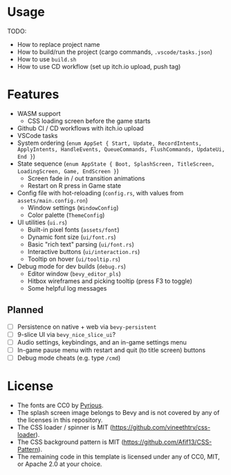 # Usage

TODO:
- How to replace project name
- How to build/run the project (cargo commands, `.vscode/tasks.json`)
- How to use `build.sh`
- How to use CD workflow (set up itch.io upload, push tag)

# Features

- WASM support
    - CSS loading screen before the game starts
- Github CI / CD workflows with itch.io upload
- VSCode tasks
- System ordering (`enum AppSet { Start, Update, RecordIntents, ApplyIntents, HandleEvents, QueueCommands, FlushCommands, UpdateUi, End }`)
- State sequence (`enum AppState { Boot, SplashScreen, TitleScreen, LoadingScreen, Game, EndScreen }`)
    - Screen fade in / out transition animations
    - Restart on R press in Game state
- Config file with hot-reloading (`config.rs`, with values from `assets/main.config.ron`)
    - Window settings (`WindowConfig`)
    - Color palette (`ThemeConfig`)
- UI utilities (`ui.rs`)
    - Built-in pixel fonts (`assets/font`)
    - Dynamic font size (`ui/font.rs`)
    - Basic "rich text" parsing (`ui/font.rs`)
    - Interactive buttons (`ui/interaction.rs`)
    - Tooltip on hover (`ui/tooltip.rs`)
- Debug mode for dev builds (`debug.rs`)
    - Editor window (`bevy_editor_pls`)
    - Hitbox wireframes and picking tooltip (press F3 to toggle)
    - Some helpful log messages

## Planned

- [ ] Persistence on native + web via `bevy-persistent`
- [ ] 9-slice UI via `bevy_nice_slice_ui`?
- [ ] Audio settings, keybindings, and an in-game settings menu
- [ ] In-game pause menu with restart and quit (to title screen) buttons
- [ ] Debug mode cheats (e.g. type `/cmd`)

# License

- The fonts are CC0 by [Pyrious](https://github.com/benfrankel).
- The splash screen image belongs to Bevy and is not covered by any of the licenses in this repository.
- The CSS loader / spinner is MIT (https://github.com/vineethtrv/css-loader).
- The CSS background pattern is MIT (https://github.com/Afif13/CSS-Pattern).
- The remaining code in this template is licensed under any of CC0, MIT, or Apache 2.0 at your choice.